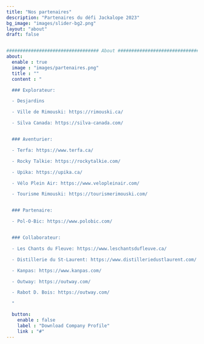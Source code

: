 ```yaml
---
title: "Nos partenaires"
description: "Partenaires du défi Jackalope 2023"
bg_image: "images/slider-bg2.png"
layout: "about"
draft: false


################################## About #####################################
about:
  enable : true
  image : "images/partenaires.png"
  title : ""
  content : "

  ### Explorateur:

  - Desjardins

  - Ville de Rimouski: https://rimouski.ca/

  - Silva Canada: https://silva-canada.com/


  ### Aventurier:

  - Terfa: https://www.terfa.ca/

  - Rocky Talkie: https://rockytalkie.com/

  - Upika: https://upika.ca/

  - Vélo Plein Air: https://www.velopleinair.com/

  - Tourisme Rimouski: https://tourismerimouski.com/


  ### Partenaire:

  - Pol-O-Bic: https://www.polobic.com/


  ### Collaborateur:

  - Les Chants du Fleuve: https://www.leschantsdufleuve.ca/

  - Distillerie du St-Laurent: https://www.distilleriedustlaurent.com/

  - Kanpas: https://www.kanpas.com/

  - Outway: https://outway.com/

  - Rabot D. Bois: https://outway.com/

  "

  button:
    enable : false
    label : "Download Company Profile"
    link : "#"
---
```

